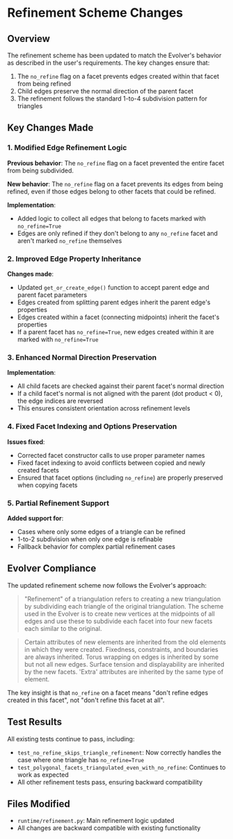 # Refinement Scheme Changes

## Overview

The refinement scheme has been updated to match the Evolver's behavior as described in the user's requirements. The key changes ensure that:

1. The `no_refine` flag on a facet prevents edges created within that facet from being refined
2. Child edges preserve the normal direction of the parent facet
3. The refinement follows the standard 1-to-4 subdivision pattern for triangles

## Key Changes Made

### 1. Modified Edge Refinement Logic

**Previous behavior**: The `no_refine` flag on a facet prevented the entire facet from being subdivided.

**New behavior**: The `no_refine` flag on a facet prevents its edges from being refined, even if those edges belong to other facets that could be refined.

**Implementation**: 
- Added logic to collect all edges that belong to facets marked with `no_refine=True`
- Edges are only refined if they don't belong to any `no_refine` facet and aren't marked `no_refine` themselves

### 2. Improved Edge Property Inheritance

**Changes made**:
- Updated `get_or_create_edge()` function to accept parent edge and parent facet parameters
- Edges created from splitting parent edges inherit the parent edge's properties
- Edges created within a facet (connecting midpoints) inherit the facet's properties
- If a parent facet has `no_refine=True`, new edges created within it are marked with `no_refine=True`

### 3. Enhanced Normal Direction Preservation

**Implementation**:
- All child facets are checked against their parent facet's normal direction
- If a child facet's normal is not aligned with the parent (dot product < 0), the edge indices are reversed
- This ensures consistent orientation across refinement levels

### 4. Fixed Facet Indexing and Options Preservation

**Issues fixed**:
- Corrected facet constructor calls to use proper parameter names
- Fixed facet indexing to avoid conflicts between copied and newly created facets
- Ensured that facet options (including `no_refine`) are properly preserved when copying facets

### 5. Partial Refinement Support

**Added support for**:
- Cases where only some edges of a triangle can be refined
- 1-to-2 subdivision when only one edge is refinable
- Fallback behavior for complex partial refinement cases

## Evolver Compliance

The updated refinement scheme now follows the Evolver's approach:

> "Refinement" of a triangulation refers to creating a new triangulation by subdividing each triangle of the original triangulation. The scheme used in the Evolver is to create new vertices at the midpoints of all edges and use these to subdivide each facet into four new facets each similar to the original.

> Certain attributes of new elements are inherited from the old elements in which they were created. Fixedness, constraints, and boundaries are always inherited. Torus wrapping on edges is inherited by some but not all new edges. Surface tension and displayability are inherited by the new facets. 'Extra' attributes are inherited by the same type of element.

The key insight is that `no_refine` on a facet means "don't refine edges created in this facet", not "don't refine this facet at all".

## Test Results

All existing tests continue to pass, including:
- `test_no_refine_skips_triangle_refinement`: Now correctly handles the case where one triangle has `no_refine=True`
- `test_polygonal_facets_triangulated_even_with_no_refine`: Continues to work as expected
- All other refinement tests pass, ensuring backward compatibility

## Files Modified

- `runtime/refinement.py`: Main refinement logic updated
- All changes are backward compatible with existing functionality